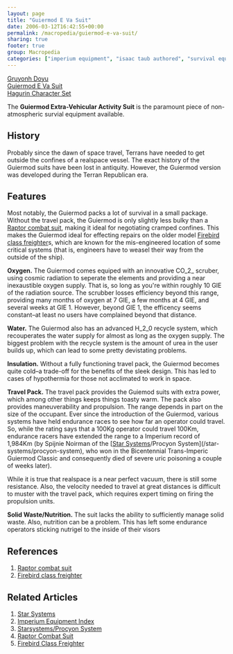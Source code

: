 ```yaml
---
layout: page
title: "Guiermod E Va Suit"
date: 2006-03-12T16:42:55+00:00
permalink: /macropedia/guiermod-e-va-suit/
sharing: true
footer: true
group: Macropedia
categories: ["imperium equipment", "isaac taub authored", "survival equipment"]
---
```


<div class='row'>
	<div class='col-md-4'><a href='/macropedia/gruyonh-doyu'>Gruyonh Doyu</a></div>
	<div class='col-md-4'><a href='/macropedia/guiermod-e-va-suit'>Guiermod E Va Suit</a></div>
	<div class='col-md-4'><a href='/macropedia/hagurin-character-set'>Hagurin Character Set</a></div>
</div>



The **Guiermod Extra-Vehicular Activity Suit** is the paramount piece of non-atmospheric survial equipment available.

## History

Probably since the dawn of space travel, Terrans have needed to get outside the confines of a realspace vessel. The exact history of the Guiermod suits have been lost in antiquity. However, the Guiermod version was developed during the Terran Republican era.

## Features

Most notably, the Guiermod packs a lot of survival in a small package. Without the travel pack, the Guiermod is only slightly less bulky than a [Raptor combat suit](/macropedia/raptor-combat-suit), making it ideal for negotiating cramped confines. This makes the Guiermod ideal for effecting repairs on the older model [Firebird class freighter](/macropedia/firebird-class-freighter)s, which are known for the mis-engineered location of some critical systems (that is, engineers have to weasel their way from the outside of the ship).

**Oxygen.** The Guiermod comes equiped with an innovative CO_2_ scruber, using cosmic radiation to seperate the elements and providing a near inexaustible oxygen supply. That is, so long as you're within roughly 10 GIE of the radiation source. The scrubber losses efficiency beyond this range, providing many months of oxygen at 7 GIE, a few months at 4 GIE, and several weeks at GIE 1. However, beyond GIE 1, the efficency seems constant&ndash;at least no users have complained beyond that distance. 

**Water.** The Guiermod also has an advanced H_2_0 recycle system, which recouperates the water supply for almost as long as the oxygen supply. The biggest problem with the recycle system is the amount of urea in the user builds up, which can lead to some pretty devistating problems.

**Insulation.** Without a fully functioning travel pack, the Guiermod becomes quite cold&ndash;a trade-off for the benefits of the sleek design. This has led to cases of hypothermia for those not acclimated to work in space.

**Travel Pack.** The travel pack provides the Guiemod suits with extra power, which among other things keeps things toasty warm. The pack also provides maneuverability and propulsion. The range depends in part on the size of the occupant. Ever since the introduction of the Guiermod, various systems have held endurance races to see how far an operator could travel. So, while the rating says that a 100Kg operator could travel 100Km, endurance racers have extended the range to a Imperium record of 1,984Km (by Spijnie Noirman of the [[Star Systems](/macropedia/star-systems)/Procyon System](/star-systems/procyon-system), who won in the Bicentennial Trans-Imperic Guiermod Classic and consequently died of severe uric poisoning a couple of weeks later).

While it is true that realspace is a near perfect vacuum, there is still some resistance. Also, the velocity needed to travel at great distances is difficult to muster with the travel pack, which requires expert timing on firing the propulsion units.

**Solid Waste/Nutrition.** The suit lacks the ability to sufficiently manage solid waste. Also, nutrition can be a problem. This has left some endurance operators sticking nutrigel to the inside of their visors

## References
1. [Raptor combat suit](/macropedia/raptor-combat-suit)
1. [Firebird class freighter](/macropedia/firebird-class-freighter)

## Related Articles

1. [Star Systems](/macropedia/star-systems)
2. [Imperium Equipment Index](/macropedia/imperium-equipment-index)
3. [Starsystems/Procyon System](/star-systems/procyon-system)
4. [Raptor Combat Suit](/macropedia/raptor-combat-suit)
5. [Firebird Class Freighter](/macropedia/firebird-class-freighter)


  
